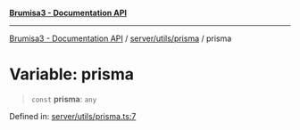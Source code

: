 [**Brumisa3 - Documentation API**](../../../../README.md)

***

[Brumisa3 - Documentation API](../../../../README.md) / [server/utils/prisma](../README.md) / prisma

# Variable: prisma

> `const` **prisma**: `any`

Defined in: [server/utils/prisma.ts:7](https://github.com/your-repo/brumisa3-nuxt4/blob/main/server/utils/prisma.ts#L7)
